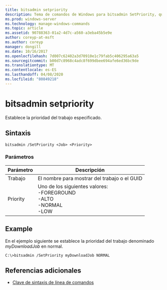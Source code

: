 ```yaml
---
title: bitsadmin setpriority
description: Tema de comandos de Windows para bitsadmin SetPriority, que establece la prioridad del trabajo especificado.
ms.prod: windows-server
ms.technology: manage-windows-commands
ms.topic: article
ms.assetid: 90788363-01a2-4d7c-a560-a3eba45b5e9e
author: coreyp-at-msft
ms.author: coreyp
manager: dongill
ms.date: 10/16/2017
ms.openlocfilehash: 7d007c62402a3d70910e1c79fab5c406295a63a5
ms.sourcegitcommit: b00d7c8968c4adc8f699dbee694afe6ed36bc9de
ms.translationtype: MT
ms.contentlocale: es-ES
ms.lasthandoff: 04/08/2020
ms.locfileid: "80849218"
---
```

# <a name="bitsadmin-setpriority"></a>bitsadmin setpriority

Establece la prioridad del trabajo especificado.

## <a name="syntax"></a>Sintaxis

```
bitsadmin /SetPriority <Job> <Priority>
```

### <a name="parameters"></a>Parámetros

|Parámetro|Descripción|
|---------|-----------|
|Trabajo|El nombre para mostrar del trabajo o el GUID|
|Priority|Uno de los siguientes valores:</br>-FOREGROUND</br>-ALTO</br>-NORMAL</br>-LOW|

## <a name="examples"></a><a name=BKMK_examples></a>Example

En el ejemplo siguiente se establece la prioridad del trabajo denominado *myDownloadJob* en normal.
```
C:\>bitsadmin /SetPriority myDownloadJob NORMAL
```

## <a name="additional-references"></a>Referencias adicionales

- [Clave de sintaxis de línea de comandos](command-line-syntax-key.md)